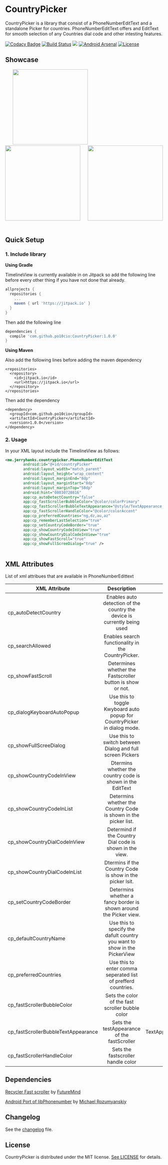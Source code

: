 # CountryPicker 
CountryPicker is a library that consist of a PhoneNumberEditText and a standalone Picker for countries. PhoneNumberEditText offers and EditText for smooth selection of any Countries dial code and other intesting features.


[![Codacy Badge](https://api.codacy.com/project/badge/Grade/6feafc81bc7e460f9f514e2b6c578adc)](https://www.codacy.com/app/po10cio/CountryPicker?utm_source=github.com&utm_medium=referral&utm_content=po10cio/CountryPicker&utm_campaign=badger)
[![Build Status](https://travis-ci.org/po10cio/Android-Kotlin-Boilerplate.svg?branch=master)](https://travis-ci.org/po10cio/Android-Kotlin-Boilerplate)
[![](https://jitpack.io/v/po10cio/TimeLineView.svg)](https://jitpack.io/#po10cio/TimeLineView)
[![Android Arsenal]( https://img.shields.io/badge/Android%20Arsenal-TimeLineView-green.svg?style=flat )]( https://android-arsenal.com/details/1/6540 )
[![License](https://img.shields.io/badge/License-MIT-blue.svg)](https://github.com/po10cio/TimeLineView/blob/master/LICENSE.md) 


## Showcase

&nbsp;&nbsp;&nbsp;&nbsp;&nbsp;
<img src="showcase/showcase1.png" alt="" width="240">&nbsp;&nbsp;&nbsp;&nbsp;&nbsp;
<img src="showcase/showcase2.png" alt="" width="240">&nbsp;&nbsp;&nbsp;&nbsp;&nbsp;
<img src="showcase/showcase3.png" alt="" width="240">&nbsp;&nbsp;&nbsp;&nbsp;&nbsp;


## Quick Setup
### 1. Include library

**Using Gradle**

TimelineView is currently available in on Jitpack so add the following line before every other thing if you have not done that already.

```gradle
allprojects {
  repositories {
    ...
    maven { url 'https://jitpack.io' }
  }
}
```
	
Then add the following line 

``` gradle
dependencies {
  compile 'com.github.po10cio:CountryPicker:1.0.0'
}
```

**Using Maven**

Also add the following lines before adding the maven dependency

```maven
<repositories>
  <repository>
    <id>jitpack.io</id>
    <url>https://jitpack.io</url>
  </repository>
</repositories>
```
Then add the dependency

``` maven
<dependency>
  <groupId>com.github.po10cio</groupId>
  <artifactId>CountryPicker</artifactId>
  <version>1.0.0</version>
</dependency>
```

### 2. Usage
In your XML layout include the TimelineView as follows:

```xml
<me.jerryhanks.countrypicker.PhoneNumberEditText
        android:id="@+id/countryPicker"
        android:layout_width="match_parent"
        android:layout_height="wrap_content"
        android:layout_marginEnd="8dp"
        android:layout_marginStart="8dp"
        android:layout_marginTop="58dp"
        android:hint="08030720816"
        app:cp_autoDetectCountry="false"
        app:cp_fastScrollerBubbleColor="@color/colorPrimary"
        app:cp_fastScrollerBubbleTextAppearance="@style/TextAppearance.AppCompat.Medium"
        app:cp_fastScrollerHandleColor="@color/colorAccent"
        app:cp_preferredCountries="ng,dz,au,az"
        app:cp_rememberLastSelection="true"
        app:cp_setCountryCodeBorder="true"
        app:cp_showCountryCodeInView="true"
        app:cp_showCountryDialCodeInView="true"
        app:cp_showFastScroll="true"
        app:cp_showFullScreeDialog="true" />
      
```
## XML Attributes

List of xml attribues that are available in PhoneNumberEdittext

| XML Attribute | Description   | Default |
| ------------- |:---------------:|:---------:| 
| cp_autoDetectCountry      | Enables auto detection of the country the device is currently being used | true|
|cp_searchAllowed|Enables search functionality in the CountryPicker.|true
|cp_showFastScroll|Determines whether the Fastscroller button is show or not.|true
|cp_dialogKeyboardAutoPopup|Use this to toggle Kwyboard auto popup for  CountryPicker in dialog mode. |true
|cp_showFullScreeDialog|Use this to switch between Dialog and full screen Pickers| false
|cp_showCountryCodeInView|Dtermins whether the country code is shown in the EditText|true
|cp_showCountryCodeInList|Determins whether the Country Code is shown in the picker list.|true
|cp_showCountryDialCodeInView|Determind if the Country Dial code is shown in the view.|true
|cp_showCountryDialCodeInList|Dtermins if the Country Code is show in the picker lsit.|true
|cp_setCountryCodeBorder|Determins whether a fancy border is shown around the Picker view.|false
|cp_defaultCountryName|Use this to specify the dafult country you want to show in the PickerView|Empty
|cp_preferredCountries|Use this to enter comma seperated list of prefferd countries.|Empty
|cp_fastScrollerBubbleColor| Sets the color of the fast scroller bubble color| #5e64ce
|cp_fastScrollerBubbleTextAppearance|Sets the testAppearance of the fastScroller| TextAppearance.AppCompat.Medium|
|cp_fastScrollerHandleColor|Sets the fastscroller handle color| #8f93d1

## Dependencies

[Recycler Fast scroller](https://github.com/FutureMind/recycler-fast-scroll) by [FutureMind](https://github.com/FutureMind)

[Android Port of libPhonenumber](https://github.com/MichaelRocks/libphonenumber-android) by [Michael Rozumyanskiy](https://github.com/MichaelRocks)




## Changelog

See the [changelog](/CHANGELOG.md) file.


## License

CountryPicker is distributed under the MIT license. [See LICENSE](https://github.com/po10cio/TimeLineView/blob/master/LICENSE.md) for details.

